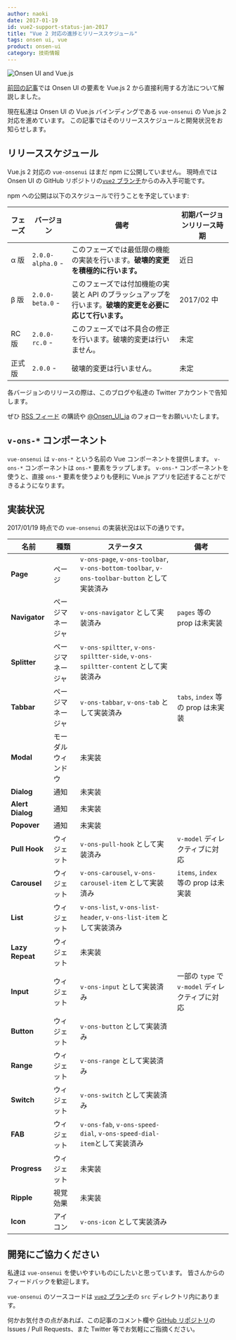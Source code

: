 ```yaml
---
author: naoki
date: 2017-01-19
id: vue2-support-status-jan-2017
title: "Vue 2 対応の進捗とリリーススケジュール"
tags: onsen ui, vue
product: onsen-ui
category: 技術情報
---
```


![Onsen UI and Vue.js](https://onsen.io/blog/content/images/2016/Aug/onsen_vue.png)

[前回の記事](https://onsen.io/blog/onsen-ui-vue-2/)では Onsen UI の要素を Vue.js 2 から直接利用する方法について解説しました。

現在私達は Onsen UI の Vue.js バインディングである `vue-onsenui` の Vue.js 2 対応を進めています。
この記事ではそのリリーススケジュールと開発状況をお知らせします。

<!-- more -->

## リリーススケジュール

Vue.js 2 対応の `vue-onsenui` はまだ npm に公開していません。
現時点では Onsen UI の GitHub リポジトリの[`vue2` ブランチ](https://github.com/OnsenUI/OnsenUI/tree/vue2/bindings/vue)からのみ入手可能です。

npm への公開は以下のスケジュールで行うことを予定しています:

|フェーズ|バージョン|備考|初期バージョンリリース時期|
|-|-|-|-|
|α 版|`2.0.0-alpha.0` -|このフェーズでは最低限の機能の実装を行います。**破壊的変更を積極的に行います。**|近日|
|β 版|`2.0.0-beta.0` -|このフェーズでは付加機能の実装と API のブラッシュアップを行います。**破壊的変更を必要に応じて行います。**|2017/02 中|
|RC 版|`2.0.0-rc.0` -|このフェーズでは不具合の修正を行います。破壊的変更は行いません。|未定|
|正式版|`2.0.0` -|破壊的変更は行いません。|未定|

各バージョンのリリースの際は、このブログや私達の Twitter アカウントで告知します。

ぜひ [RSS フィード](https://ja.onsen.io/blog/rss.xml) の購読や [@Onsen_UI_ja](https://twitter.com/Onsen_UI_ja) のフォローをお願いいたします。

## `v-ons-*` コンポーネント

`vue-onsenui` は `v-ons-*` という名前の Vue コンポーネントを提供します。
`v-ons-*` コンポーネントは `ons-*` 要素をラップします。
`v-ons-*` コンポーネントを使うと、直接 `ons-*` 要素を使うよりも便利に Vue.js アプリを記述することができるようになります。

## 実装状況

2017/01/19 時点での `vue-onsenui` の実装状況は以下の通りです。

|名前|種類|ステータス|備考|
|-|-|-|-|
|**Page**|ページ|`v-ons-page`, `v-ons-toolbar`, `v-ons-bottom-toolbar`, `v-ons-toolbar-button` として実装済み||
|**Navigator**|ページマネージャ|`v-ons-navigator` として実装済み|`pages` 等の prop は未実装|
|**Splitter**|ページマネージャ|`v-ons-spiltter`, `v-ons-spiltter-side`, `v-ons-spiltter-content` として実装済み||
|**Tabbar**|ページマネージャ|`v-ons-tabbar`, `v-ons-tab` として実装済み|`tabs`, `index` 等の prop は未実装|
|**Modal**|モーダルウィンドウ|未実装||
|**Dialog**|通知|未実装||
|**Alert Dialog**|通知|未実装||
|**Popover**|通知|未実装||
|**Pull Hook**|ウィジェット|`v-ons-pull-hook` として実装済み|`v-model` ディレクティブに対応|
|**Carousel**|ウィジェット|`v-ons-carousel`, `v-ons-carousel-item` として実装済み|`items`, `index` 等の prop は未実装|
|**List**|ウィジェット|`v-ons-list`, `v-ons-list-header`, `v-ons-list-item` として実装済み||
|**Lazy Repeat**|ウィジェット|未実装||
|**Input**|ウィジェット|`v-ons-input` として実装済み|一部の `type` で `v-model` ディレクティブに対応|
|**Button**|ウィジェット|`v-ons-button` として実装済み||
|**Range**|ウィジェット|`v-ons-range` として実装済み||
|**Switch**|ウィジェット|`v-ons-switch` として実装済み||
|**FAB**|ウィジェット|`v-ons-fab`, `v-ons-speed-dial`, `v-ons-speed-dial-item`として実装済み||
|**Progress**|ウィジェット|未実装||
|**Ripple**|視覚効果|未実装||
|**Icon**|アイコン|`v-ons-icon` として実装済み|||

## 開発にご協力ください

私達は `vue-onsenui` を使いやすいものにしたいと思っています。
皆さんからのフィードバックを歓迎します。

`vue-onsenui` のソースコードは [`vue2` ブランチ](https://github.com/OnsenUI/OnsenUI/tree/vue2/bindings/vue)の `src` ディレクトリ内にあります。

何かお気付きの点があれば、この記事のコメント欄や [GitHub リポジトリ](https://github.com/OnsenUI/OnsenUI)の Issues / Pull Requests、また Twitter 等でお気軽にご指摘ください。

